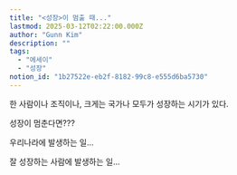 ```yaml
---
title: "<성장>이 멈출 때..."
lastmod: 2025-03-12T02:22:00.000Z
author: "Gunn Kim"
description: ""
tags:
  - "에세이"
  - "성장"
notion_id: "1b27522e-eb2f-8182-99c8-e555d6ba5730"
---
```


한 사람이나 조직이나, 크게는 국가나 모두가 성장하는 시기가 있다. 

성장이 멈춘다면???

우리나라에 발생하는 일...

잘 성장하는 사람에 발생하는 일...

